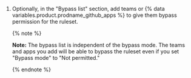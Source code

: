 1. Optionally, in the "Bypass list" section, add teams or {% data variables.product.prodname_github_apps %} to give them bypass permission for the ruleset.

   {% note %}

   **Note:** The bypass list is independent of the bypass mode. The teams and apps you add will be able to bypass the ruleset even if you set "Bypass mode" to "Not permitted."

   {% endnote %}
